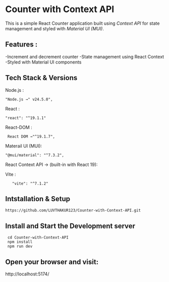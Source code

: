 # Counter with Context  API

This is a simple React Counter application built using *Context API* for state management and styled with *Material UI (MUI)*.

## Features :

-Increment and decrement counter 
-State management using React Context
-Styled with Material UI components

## Tech Stack & Versions
  Node.js :

    "Node.js →" v24.5.0",

  React :
 
    "react": "^19.1.1"

 React-DOM :   

     React DOM →"^19.1.7",

     
 Materail UI (MUI):     
  
    "@mui/material": "^7.3.2",

  React Context API → (built-in with React 19):

  Vite :
       
       "vite": "^7.1.2"

## Intstallation & Setup
    https://github.com/LUVTHAKUR123/Counter-with-Context-API.git
    
## Install and Start the Development server
     cd Counter-with-Context-API
     npm install
     npm run dev

## Open your browser and visit:
  http://localhost:5174/
